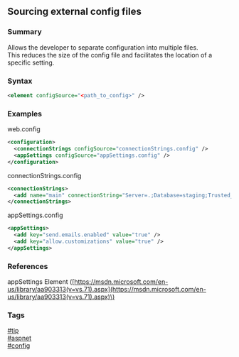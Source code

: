 ## Sourcing external config files

### Summary
Allows the developer to separate configuration into multiple files.  
This reduces the size of the config file and facilitates the location of a specific setting.  

### Syntax
```xml
<element configSource="<path_to_config>" />
```

### Examples
web.config  
```xml
<configuration>
  <connectionStrings configSource="connectionStrings.config" />
  <appSettings configSource="appSettings.config" />
</configuration>
```

connectionStrings.config  
```xml
<connectionStrings>
  <add name="main" connectionString="Server=.;Database=staging;Trusted_Connection=True;" />
</connectionStrings>
```

appSettings.config  
```xml
<appSettings>
  <add key="send.emails.enabled" value="true" />
  <add key="allow.customizations" value="true" />
</appSettings>
```

### References
appSettings Element \([https://msdn.microsoft.com/en-us/library/aa903313(v=vs.71).aspx](https://msdn.microsoft.com/en-us/library/aa903313(v=vs.71).aspx)\)

### Tags
[#tip](../../tips.md)  
[#aspnet](../aspnet.md)  
[#config](config.md)